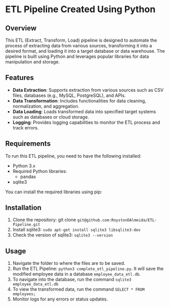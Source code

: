 # ETL Pipeline Created Using Python

## Overview
This ETL (Extract, Transform, Load) pipeline is designed to automate the process of extracting data from various sources, transforming it into a desired format, and loading it into a target database or data warehouse. The pipeline is built using Python and leverages popular libraries for data manipulation and storage.

## Features
- **Data Extraction**: Supports extraction from various sources such as CSV files, databases (e.g., MySQL, PostgreSQL), and APIs.
- **Data Transformation**: Includes functionalities for data cleaning, normalization, and aggregation.
- **Data Loading**: Loads transformed data into specified target systems such as databases or cloud storage.
- **Logging**: Provides logging capabilities to monitor the ETL process and track errors.

## Requirements
To run this ETL pipeline, you need to have the following installed:
- Python 3.x
- Required Python libraries:
  - pandas
- sqlite3

You can install the required libraries using pip:


## Installation
1. Clone the repository: git clone `git@github.com:RoystonDAlmeida/ETL-Pipeline.git`
2. Install sqlite3: `sudo apt-get install sqlite3 libsqlite3-dev`
3. Check the version of sqlite3: `sqlite3 --version`


## Usage
1. Navigate the folder to where the files are to be saved.
2. Run the ETL Pipeline: `python3 complete_etl_pipeline.py`. It will save the modified employee data in a database `employee_data_etl.db`.
3. To navigate into the database, run the command `sqlite3 employee_data_etl.db`
4. To view the transformed data, run  the command `SELECT * FROM employees;`
3. Monitor logs for any errors or status updates.
